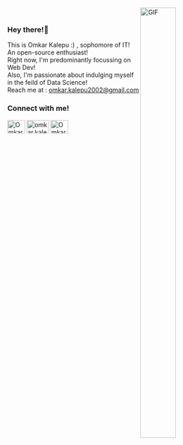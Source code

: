###
<img align="right" alt="GIF" src="https://github.com/abhisheknaiidu/abhisheknaiidu/blob/master/code.gif?raw=true" width="40%" height="50%" /><br>
### Hey there!👋
This is Omkar Kalepu :) , sophomore of IT! <br>
An open-source enthusiast! <br>
Right now, I'm predominantly focussing on Web Dev! <br>
Also, I'm passionate about indulging myself in the feild of Data Science!<br>
Reach me at : omkar.kalepu2002@gmail.com

<h3 align="left">Connect with me!</h3>
<p align="left">
<a href="https://twitter.com/Omkarstwt" target="blank"><img align="center" src="https://cdn.jsdelivr.net/npm/simple-icons@3.0.1/icons/twitter.svg" alt="Omkar-Kalepu" height="30" width="40px" /></a>
 <a href="https://www.instagram.com/omkar.kalepu/" target="blank"><img align="center" src="https://cdn.jsdelivr.net/npm/simple-icons@3.0.1/icons/instagram.svg" alt="omkar.kalepu" height="30" width="50px" /></a>
<a href="https://www.linkedin.com/in/omkar-kalepu-7a6718219/" target="blank"><img align="center" src="https://cdn.jsdelivr.net/npm/simple-icons@3.0.1/icons/linkedin.svg" alt="Omkarkalepu" height="30" width="40" /></a>
</p>
